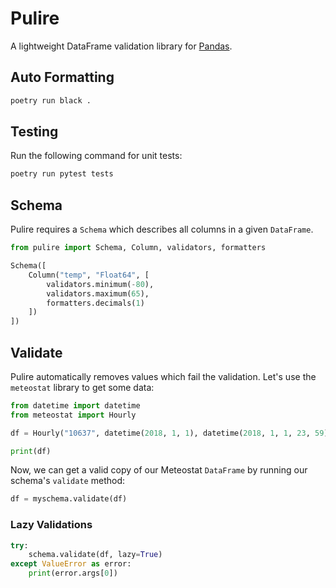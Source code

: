 # Pulire

A lightweight DataFrame validation library for [Pandas](https://pandas.pydata.org/).

## Auto Formatting

```sh
poetry run black .
```

## Testing

Run the following command for unit tests:

```sh
poetry run pytest tests
```

## Schema

Pulire requires a `Schema` which describes all columns in a given `DataFrame`.

```py
from pulire import Schema, Column, validators, formatters

Schema([
    Column("temp", "Float64", [
        validators.minimum(-80),
        validators.maximum(65),
        formatters.decimals(1)
    ])
])
```

## Validate

Pulire automatically removes values which fail the validation. Let's use the `meteostat` library to get some data:

```py
from datetime import datetime
from meteostat import Hourly

df = Hourly("10637", datetime(2018, 1, 1), datetime(2018, 1, 1, 23, 59)).fetch()

print(df)
```

Now, we can get a valid copy of our Meteostat `DataFrame` by running our schema's `validate` method:

```py
df = myschema.validate(df)
```

### Lazy Validations

```py
try:
    schema.validate(df, lazy=True)
except ValueError as error:
    print(error.args[0])
```